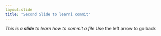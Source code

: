 ```yaml
---
layout:slide 
title: "Second Slide to learni commit"
---
```

*This is a **slide** to learn how to commit a file*
Use the left arrow to go back

